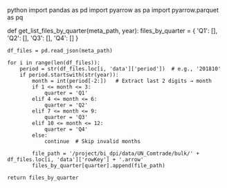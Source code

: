 python
import pandas as pd
import pyarrow as pa
import pyarrow.parquet as pq

def get_list_files_by_quarter(meta_path, year):
    files_by_quarter = { 'Q1': [], 'Q2': [], 'Q3': [], 'Q4': [] }

    df_files = pd.read_json(meta_path)

    for i in range(len(df_files)):
        period = str(df_files.loc[i, 'data']['period'])  # e.g., '201810'
        if period.startswith(str(year)):
            month = int(period[-2:])   # Extract last 2 digits → month
            if 1 <= month <= 3:
                quarter = 'Q1'
            elif 4 <= month <= 6:
                quarter = 'Q2'
            elif 7 <= month <= 9:
                quarter = 'Q3'
            elif 10 <= month <= 12:
                quarter = 'Q4'
            else:
                continue  # Skip invalid months

            file_path = '/project/bi_dpi/data/UN_Comtrade/bulk/' + df_files.loc[i, 'data']['rowKey'] + '.arrow'
            files_by_quarter[quarter].append(file_path)

    return files_by_quarter
```
